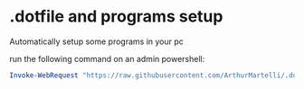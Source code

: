 # .dotfile and programs setup

Automatically setup some programs in your pc

run the following command on an admin powershell:

```powershell
Invoke-WebRequest "https://raw.githubusercontent.com/ArthurMartelli/.dotfiles/main/main.ps1" -OutFile ~/main.ps1
```
